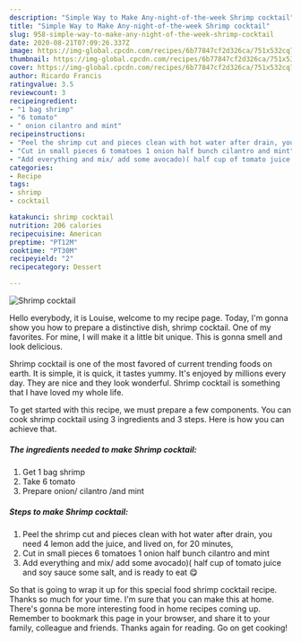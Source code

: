 ```yaml
---
description: "Simple Way to Make Any-night-of-the-week Shrimp cocktail"
title: "Simple Way to Make Any-night-of-the-week Shrimp cocktail"
slug: 958-simple-way-to-make-any-night-of-the-week-shrimp-cocktail
date: 2020-08-21T07:09:26.337Z
image: https://img-global.cpcdn.com/recipes/6b77847cf2d326ca/751x532cq70/shrimp-cocktail-recipe-main-photo.jpg
thumbnail: https://img-global.cpcdn.com/recipes/6b77847cf2d326ca/751x532cq70/shrimp-cocktail-recipe-main-photo.jpg
cover: https://img-global.cpcdn.com/recipes/6b77847cf2d326ca/751x532cq70/shrimp-cocktail-recipe-main-photo.jpg
author: Ricardo Francis
ratingvalue: 3.5
reviewcount: 3
recipeingredient:
- "1 bag shrimp"
- "6 tomato"
- " onion cilantro and mint"
recipeinstructions:
- "Peel the shrimp cut and pieces clean with hot water after drain, you need 4 lemon add the juice, and lived on, for 20 minutes,"
- "Cut in small pieces 6 tomatoes 1 onion half bunch cilantro and mint"
- "Add everything and mix/ add some avocado)( half cup of tomato juice and soy sauce some salt, and is ready to eat 😋"
categories:
- Recipe
tags:
- shrimp
- cocktail

katakunci: shrimp cocktail 
nutrition: 206 calories
recipecuisine: American
preptime: "PT12M"
cooktime: "PT30M"
recipeyield: "2"
recipecategory: Dessert

---
```



![Shrimp cocktail](https://img-global.cpcdn.com/recipes/6b77847cf2d326ca/751x532cq70/shrimp-cocktail-recipe-main-photo.jpg)

Hello everybody, it is Louise, welcome to my recipe page. Today, I'm gonna show you how to prepare a distinctive dish, shrimp cocktail. One of my favorites. For mine, I will make it a little bit unique. This is gonna smell and look delicious.



Shrimp cocktail is one of the most favored of current trending foods on earth. It is simple, it is quick, it tastes yummy. It's enjoyed by millions every day. They are nice and they look wonderful. Shrimp cocktail is something that I have loved my whole life.


To get started with this recipe, we must prepare a few components. You can cook shrimp cocktail using 3 ingredients and 3 steps. Here is how you can achieve that.

<!--inarticleads1-->

##### The ingredients needed to make Shrimp cocktail:

1. Get 1 bag shrimp
1. Take 6 tomato
1. Prepare  onion/ cilantro /and mint




<!--inarticleads2-->

##### Steps to make Shrimp cocktail:

1. Peel the shrimp cut and pieces clean with hot water after drain, you need 4 lemon add the juice, and lived on, for 20 minutes,
1. Cut in small pieces 6 tomatoes 1 onion half bunch cilantro and mint
1. Add everything and mix/ add some avocado)( half cup of tomato juice and soy sauce some salt, and is ready to eat 😋




So that is going to wrap it up for this special food shrimp cocktail recipe. Thanks so much for your time. I'm sure that you can make this at home. There's gonna be more interesting food in home recipes coming up. Remember to bookmark this page in your browser, and share it to your family, colleague and friends. Thanks again for reading. Go on get cooking!
